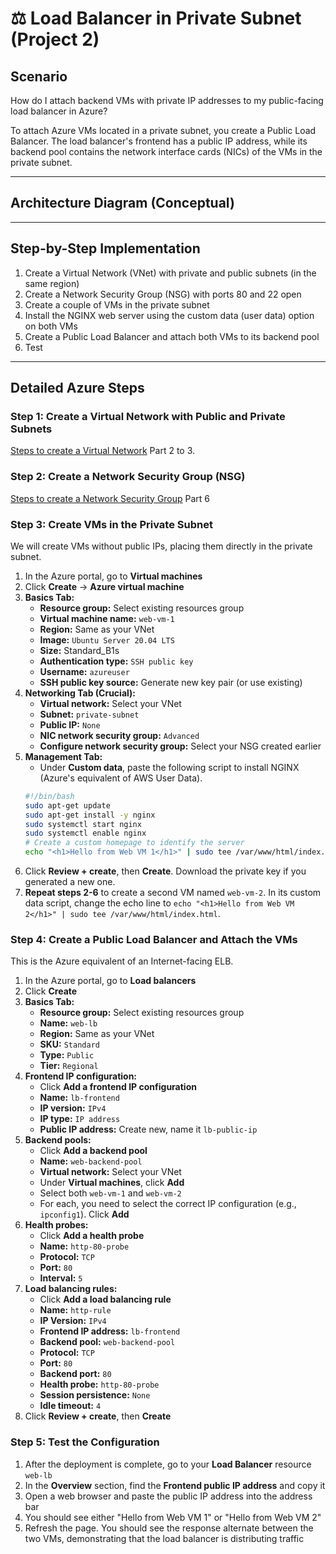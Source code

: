 # ⚖ Load Balancer in Private Subnet (Project 2)
## Scenario
How do I attach backend VMs with private IP addresses to my public-facing load balancer in Azure?

To attach Azure VMs located in a private subnet, you create a Public Load Balancer. The load balancer's frontend has a public IP address, while its backend pool contains the network interface cards (NICs) of the VMs in the private subnet.

---

## Architecture Diagram (Conceptual)

---

## Step-by-Step Implementation
1. Create a Virtual Network (VNet) with private and public subnets (in the same region)
2. Create a Network Security Group (NSG) with ports 80 and 22 open
3. Create a couple of VMs in the private subnet
4. Install the NGINX web server using the custom data (user data) option on both VMs
5. Create a Public Load Balancer and attach both VMs to its backend pool
6. Test

---

## Detailed Azure Steps
### Step 1: Create a Virtual Network with Public and Private Subnets
[Steps to create a Virtual Network](https://github.com/PeterOyelegbin/azure-lab/tree/main/virtual-network) Part 2 to 3.

### Step 2: Create a Network Security Group (NSG)
[Steps to create a Network Security Group](https://github.com/PeterOyelegbin/azure-lab/tree/main/virtual-network) Part 6

### Step 3: Create VMs in the Private Subnet
We will create VMs without public IPs, placing them directly in the private subnet.
1.  In the Azure portal, go to **Virtual machines**
2.  Click **Create** -> **Azure virtual machine**
3.  **Basics Tab:**
    *   **Resource group:** Select existing resources group
    *   **Virtual machine name:** `web-vm-1`
    *   **Region:** Same as your VNet
    *   **Image:** `Ubuntu Server 20.04 LTS`
    *   **Size:** Standard_B1s
    *   **Authentication type:** `SSH public key`
    *   **Username:** `azureuser`
    *   **SSH public key source:** Generate new key pair (or use existing)
4.  **Networking Tab (Crucial):**
    *   **Virtual network:** Select your VNet
    *   **Subnet:** `private-subnet`
    *   **Public IP:** `None`
    *   **NIC network security group:** `Advanced`
    *   **Configure network security group:** Select your NSG created earlier
5.  **Management Tab:**
    *   Under **Custom data**, paste the following script to install NGINX (Azure's equivalent of AWS User Data).
    ```bash
    #!/bin/bash
    sudo apt-get update
    sudo apt-get install -y nginx
    sudo systemctl start nginx
    sudo systemctl enable nginx
    # Create a custom homepage to identify the server
    echo "<h1>Hello from Web VM 1</h1>" | sudo tee /var/www/html/index.html
    ```
6.  Click **Review + create**, then **Create**. Download the private key if you generated a new one.
7.  **Repeat steps 2-6** to create a second VM named `web-vm-2`. In its custom data script, change the echo line to `echo "<h1>Hello from Web VM 2</h1>" | sudo tee /var/www/html/index.html`.

### Step 4: Create a Public Load Balancer and Attach the VMs
This is the Azure equivalent of an Internet-facing ELB.
1.  In the Azure portal, go to **Load balancers**
2.  Click **Create**
3.  **Basics Tab:**
    *   **Resource group:** Select existing resources group
    *   **Name:** `web-lb`
    *   **Region:** Same as your VNet
    *   **SKU:** `Standard`
    *   **Type:** `Public`
    *   **Tier:** `Regional`
4.  **Frontend IP configuration:**
    *   Click **Add a frontend IP configuration**
    *   **Name:** `lb-frontend`
    *   **IP version:** `IPv4`
    *   **IP type:** `IP address`
    *   **Public IP address:** Create new, name it `lb-public-ip`
5.  **Backend pools:**
    *   Click **Add a backend pool**
    *   **Name:** `web-backend-pool`
    *   **Virtual network:** Select your VNet
    *   Under **Virtual machines**, click **Add**
    *   Select both `web-vm-1` and `web-vm-2`
    *   For each, you need to select the correct IP configuration (e.g., `ipconfig1`). Click **Add**
6.  **Health probes:**
    *   Click **Add a health probe**
    *   **Name:** `http-80-probe`
    *   **Protocol:** `TCP`
    *   **Port:** `80`
    *   **Interval:** `5`
7.  **Load balancing rules:**
    *   Click **Add a load balancing rule**
    *   **Name:** `http-rule`
    *   **IP Version:** `IPv4`
    *   **Frontend IP address:** `lb-frontend`
    *   **Backend pool:** `web-backend-pool`
    *   **Protocol:** `TCP`
    *   **Port:** `80`
    *   **Backend port:** `80`
    *   **Health probe:** `http-80-probe`
    *   **Session persistence:** `None`
    *   **Idle timeout:** `4`
8.  Click **Review + create**, then **Create**

### Step 5: Test the Configuration
1.  After the deployment is complete, go to your **Load Balancer** resource `web-lb`
2.  In the **Overview** section, find the **Frontend public IP address** and copy it
3.  Open a web browser and paste the public IP address into the address bar
4.  You should see either "Hello from Web VM 1" or "Hello from Web VM 2"
5.  Refresh the page. You should see the response alternate between the two VMs, demonstrating that the load balancer is distributing traffic
